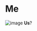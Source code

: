 # Me
![image](https://github.com/user-attachments/assets/b9b9509a-d40b-4638-9265-a31d2377d6ff) **Us**?
